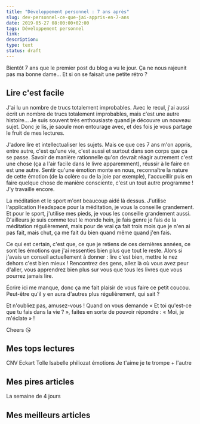 ```yaml
---
title: "Développement personnel : 7 ans après"
slug: dev-personnel-ce-que-jai-appris-en-7-ans
date: 2019-05-27 08:00:00+02:00
tags: Développement personnel
link:
description:
type: text
status: draft
---
```



Bientôt 7 ans que le premier post du blog a vu le jour. Ça ne nous rajeunit pas ma bonne dame… Et si on se faisait une petite rétro ?

<!-- TEASER_END -->

## Lire c'est facile

J'ai lu un nombre de trucs totalement improbables. Avec le recul, j'ai aussi écrit un nombre de trucs totalement improbables, mais c'est une autre histoire… Je suis souvent très enthousiaste quand je découvre un nouveau sujet. Donc je lis, je saoule mon entourage avec, et des fois je vous partage le fruit de mes lectures.

J'adore lire et intellectualiser les sujets. Mais ce que ces 7 ans m'on appris, entre autre, c'est qu'une vie, c'est aussi et surtout dans son corps que ça se passe. Savoir de manière rationnelle qu'on devrait réagir autrement c'est une chose (ça a l'air facile dans le livre apparemment), réussir à le faire en est une autre. Sentir qu'une émotion monte en nous, reconnaître la nature de cette émotion (de la colère ou de la joie par exemple), l'accueillir puis en faire quelque chose de manière consciente, c'est un tout autre programme ! J'y travaille encore.

La méditation et le sport m'ont beaucoup aidé là dessus. J'utilise l'application Headspace pour la méditation, je vous la conseille grandement. Et pour le sport, j'utilise mes pieds, je vous les conseille grandement aussi. D'ailleurs je suis comme tout le monde hein, je fais genre je fais de la méditation régulièrement, mais pour de vrai ça fait trois mois que je n'en ai pas fait, mais chut, ça me fait du bien quand même quand j'en fais.

Ce qui est certain, c'est que, ce que je retiens de ces dernières années, ce sont les émotions que j'ai ressenties bien plus que tout le reste. Alors si j'avais un conseil actuellement à donner : lire c'est bien, mettre le nez dehors c'est bien mieux ! Rencontrez des gens, allez là où vous avez peur d'aller, vous apprendrez bien plus sur vous que tous les livres que vous pourrez jamais lire.

Écrire ici me manque, donc ça me fait plaisir de vous faire ce petit coucou. Peut-être qu'il y en aura d'autres plus régulièrement, qui sait ?

Et n'oubliez pas, amusez-vous ! Quand on vous demande « Et toi qu'est-ce que tu fais dans la vie ? », faites en sorte de pouvoir répondre : « Moi, je m'éclate » !

Cheers 😘

## Mes tops lectures

CNV
Eckart Tolle
Isabelle philiozat émotions
Je t'aime je te trompe + l'autre

## Mes pires articles

La semaine de 4 jours

## Mes meilleurs articles
